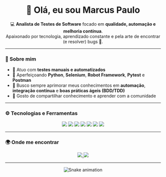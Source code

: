 <h1 align="center">👋 Olá, eu sou Marcus Paulo</h1>

<p align="center">
  💻 <strong>Analista de Testes de Software</strong> focado em <strong>qualidade, automação e melhoria contínua</strong>.<br>
  Apaixonado por tecnologia, aprendizado constante e pela arte de encontrar (e resolver) bugs 🐞.
</p>

---

### 🧠 Sobre mim

- 🎯 Atuo com **testes manuais e automatizados**  
- 🧩 Aperfeiçoando **Python**, **Selenium**, **Robot Framework**, **Pytest** e **Postman**  
- 🔄 Busco sempre aprimorar meus conhecimentos em **automação**, **integração contínua** e **boas práticas ágeis (BDD/TDD)**  
- 💬 Gosto de compartilhar conhecimento e aprender com a comunidade  

---

### ⚙️ Tecnologias e Ferramentas

<p align="center">
  <img src="https://img.shields.io/badge/Python-3776AB?style=for-the-badge&logo=python&logoColor=white"/>
  <img src="https://img.shields.io/badge/Selenium-43B02A?style=for-the-badge&logo=selenium&logoColor=white"/>
  <img src="https://img.shields.io/badge/Robot_Framework-000000?style=for-the-badge&logo=robot-framework&logoColor=white"/>
  <img src="https://img.shields.io/badge/Postman-FF6C37?style=for-the-badge&logo=postman&logoColor=white"/>
  <img src="https://img.shields.io/badge/Pytest-0A9EDC?style=for-the-badge&logo=pytest&logoColor=white"/>
  <img src="https://img.shields.io/badge/GitHub-181717?style=for-the-badge&logo=github&logoColor=white"/>
  <img src="https://img.shields.io/badge/VS_Code-0078D7?style=for-the-badge&logo=visual-studio-code&logoColor=white"/>
</p>

---

### 🌍 Onde me encontrar

<p align="center">
  <a href="https://www.linkedin.com/in/marcus-costa1/">
    <img src="https://img.shields.io/badge/LinkedIn-Marcus%20Costa-blue?style=for-the-badge&logo=linkedin" />
  </a>
  <a href="mailto:mp-oliver.com">
    <img src="https://img.shields.io/badge/Email-Contact%20me-red?style=for-the-badge&logo=gmail&logoColor=white" />
  </a>
</p>

---


<div align="center">
  
  ![Snake animation](https://github.com/Marcus-Paulo/Marcus-Paulo/blob/output/github-contribution-grid-snake.svg)
  
</div>
 
